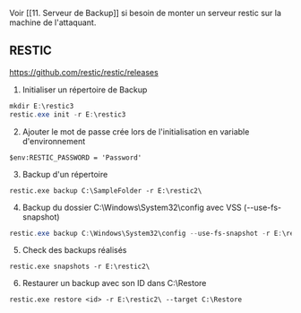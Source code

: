 
Voir [[11. Serveur de Backup]] si besoin de monter un serveur restic sur la machine de l'attaquant.

## RESTIC

https://github.com/restic/restic/releases


1. Initialiser un répertoire de Backup

```powershell
mkdir E:\restic3
restic.exe init -r E:\restic3
```


2. Ajouter le mot de passe crée lors de l'initialisation en variable d'environnement

```powershell-session
$env:RESTIC_PASSWORD = 'Password'
```

3. Backup d'un répertoire

```powershell-session
restic.exe backup C:\SampleFolder -r E:\restic2\
```

4. Backup du dossier C:\Windows\System32\config avec VSS (--use-fs-snapshot)

```powershell
restic.exe backup C:\Windows\System32\config --use-fs-snapshot -r E:\restic2\
```

5. Check des backups réalisés

```powershell-session
restic.exe snapshots -r E:\restic2\
```

6. Restaurer un backup avec son ID dans C:\Restore

```powershell-session
restic.exe restore <id> -r E:\restic2\ --target C:\Restore
```

